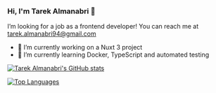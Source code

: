 ### Hi, I'm Tarek Almanabri 👋

I’m looking for a job as a frontend developer! You can reach me at tarek.almanabri94@gmail.com

- 🚧  I’m currently working on a Nuxt 3 project
- 🔬  I’m currently learning Docker, TypeScript and automated testing

[![Tarek Almanabri's GitHub stats](https://github-readme-stats.vercel.app/api?username=tarekalmanabri&hide_rank=1&layout=compact)](https://github.com/tarekalmanabri/github-readme-stats)

[![Top Languages](https://github-readme-stats.vercel.app/api/top-langs/?username=tarekalmanabri&layout=compact)](https://github.com/tarekalmanabri/github-readme-stats)
